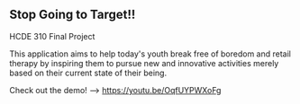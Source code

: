 Stop Going to Target!!
----------------------------------
HCDE 310 Final Project

This application aims to help today's youth break free of boredom and retail therapy by inspiring them to pursue new and innovative activities merely based on their current state of their being.

Check out the demo! -->   https://youtu.be/OqfUYPWXoFg
